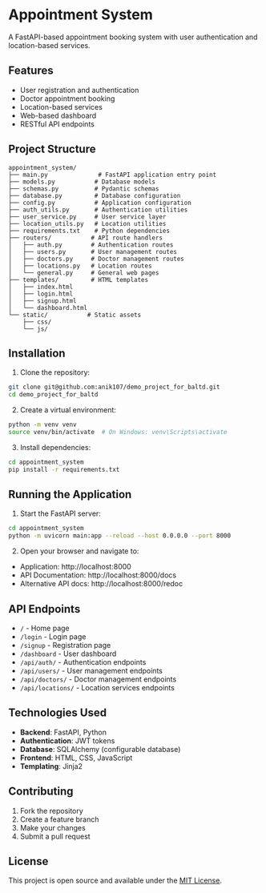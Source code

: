 # Appointment System

A FastAPI-based appointment booking system with user authentication and location-based services.

## Features

- User registration and authentication
- Doctor appointment booking
- Location-based services
- Web-based dashboard
- RESTful API endpoints

## Project Structure

```
appointment_system/
├── main.py              # FastAPI application entry point
├── models.py           # Database models
├── schemas.py          # Pydantic schemas
├── database.py         # Database configuration
├── config.py           # Application configuration
├── auth_utils.py       # Authentication utilities
├── user_service.py     # User service layer
├── location_utils.py   # Location utilities
├── requirements.txt    # Python dependencies
├── routers/           # API route handlers
│   ├── auth.py        # Authentication routes
│   ├── users.py       # User management routes
│   ├── doctors.py     # Doctor management routes
│   ├── locations.py   # Location routes
│   └── general.py     # General web pages
├── templates/         # HTML templates
│   ├── index.html
│   ├── login.html
│   ├── signup.html
│   └── dashboard.html
└── static/           # Static assets
    ├── css/
    └── js/
```

## Installation

1. Clone the repository:
```bash
git clone git@github.com:anik107/demo_project_for_baltd.git
cd demo_project_for_baltd
```

2. Create a virtual environment:
```bash
python -m venv venv
source venv/bin/activate  # On Windows: venv\Scripts\activate
```

3. Install dependencies:
```bash
cd appointment_system
pip install -r requirements.txt
```

## Running the Application

1. Start the FastAPI server:
```bash
cd appointment_system
python -m uvicorn main:app --reload --host 0.0.0.0 --port 8000
```

2. Open your browser and navigate to:
- Application: http://localhost:8000
- API Documentation: http://localhost:8000/docs
- Alternative API docs: http://localhost:8000/redoc

## API Endpoints

- `/` - Home page
- `/login` - Login page
- `/signup` - Registration page
- `/dashboard` - User dashboard
- `/api/auth/` - Authentication endpoints
- `/api/users/` - User management endpoints
- `/api/doctors/` - Doctor management endpoints
- `/api/locations/` - Location services endpoints

## Technologies Used

- **Backend**: FastAPI, Python
- **Authentication**: JWT tokens
- **Database**: SQLAlchemy (configurable database)
- **Frontend**: HTML, CSS, JavaScript
- **Templating**: Jinja2

## Contributing

1. Fork the repository
2. Create a feature branch
3. Make your changes
4. Submit a pull request

## License

This project is open source and available under the [MIT License](LICENSE).
